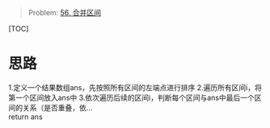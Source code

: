 
> Problem: [56. 合并区间](https://leetcode.cn/problems/merge-intervals/description/)

[TOC]

# 思路
1.定义一个结果数组ans，先按照所有区间的左端点进行排序
2.遍历所有区间i，将第一个区间放入ans中
3.依次遍历后续的区间i，判断每个区间与ans中最后一个区间的关系（是否重叠，依…        
        return ans
```
  
